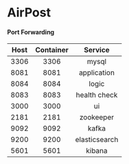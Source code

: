# AirPost

#### Port Forwarding
|Host|Container|Service|
|:---:|:---:|:---:|
|3306|3306|mysql|
|8081|8081|application|
|8084|8084|logic|
|8083|8083|health check|
|3000|3000|ui|
|2181|2181|zookeeper|
|9092|9092|kafka|
|9200|9200|elasticsearch|
|5601|5601|kibana|
